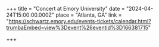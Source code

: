 +++
title = "Concert at Emory University"
date = "2024-04-24T15:00:00.000Z"
place = "Atlanta, GA"
link = "https://schwartz.emory.edu/events-tickets/calendar.html?trumbaEmbed=view%3Devent%26eventid%3D166381715"

+++

